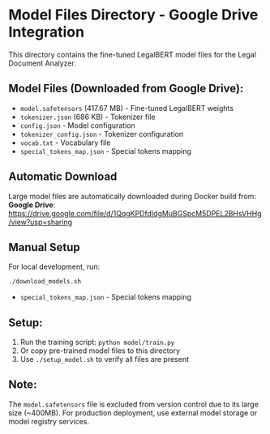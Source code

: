 # Model Files Directory - Google Drive Integration

This directory contains the fine-tuned LegalBERT model files for the Legal Document Analyzer.

## Model Files (Downloaded from Google Drive):
- `model.safetensors` (417.67 MB) - Fine-tuned LegalBERT weights  
- `tokenizer.json` (686 KB) - Tokenizer file
- `config.json` - Model configuration
- `tokenizer_config.json` - Tokenizer configuration
- `vocab.txt` - Vocabulary file
- `special_tokens_map.json` - Special tokens mapping

## Automatic Download

Large model files are automatically downloaded during Docker build from:
**Google Drive**: https://drive.google.com/file/d/1QqgKPDfdIdgMuBGSpcM5DPEL2BHsVHHg/view?usp=sharing

## Manual Setup

For local development, run:
```bash
./download_models.sh
```
- `special_tokens_map.json` - Special tokens mapping

## Setup:
1. Run the training script: `python model/train.py`
2. Or copy pre-trained model files to this directory
3. Use `./setup_model.sh` to verify all files are present

## Note:
The `model.safetensors` file is excluded from version control due to its large size (~400MB).
For production deployment, use external model storage or model registry services.